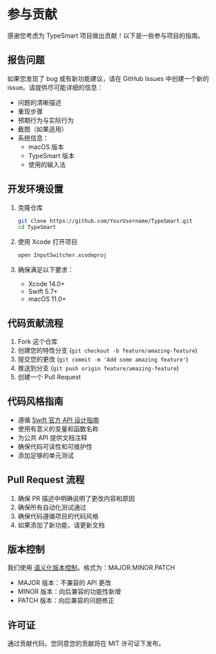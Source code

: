 # 参与贡献

感谢您考虑为 TypeSmart 项目做出贡献！以下是一些参与项目的指南。

## 报告问题

如果您发现了 bug 或有新功能建议，请在 GitHub Issues 中创建一个新的 issue。请提供尽可能详细的信息：

- 问题的清晰描述
- 重现步骤
- 预期行为与实际行为
- 截图（如果适用）
- 系统信息：
  - macOS 版本
  - TypeSmart 版本
  - 使用的输入法

## 开发环境设置

1. 克隆仓库
   ```bash
   git clone https://github.com/YourUsername/TypeSmart.git
   cd TypeSmart
   ```

2. 使用 Xcode 打开项目
   ```bash
   open InputSwitcher.xcodeproj
   ```

3. 确保满足以下要求：
   - Xcode 14.0+
   - Swift 5.7+
   - macOS 11.0+

## 代码贡献流程

1. Fork 这个仓库
2. 创建您的特性分支 (`git checkout -b feature/amazing-feature`)
3. 提交您的更改 (`git commit -m 'Add some amazing feature'`)
4. 推送到分支 (`git push origin feature/amazing-feature`)
5. 创建一个 Pull Request

## 代码风格指南

- 遵循 [Swift 官方 API 设计指南](https://swift.org/documentation/api-design-guidelines/)
- 使用有意义的变量和函数名称
- 为公共 API 提供文档注释
- 确保代码可读性和可维护性
- 添加足够的单元测试

## Pull Request 流程

1. 确保 PR 描述中明确说明了更改内容和原因
2. 确保所有自动化测试通过
3. 确保代码遵循项目的代码风格
4. 如果添加了新功能，请更新文档

## 版本控制

我们使用 [语义化版本控制](https://semver.org/)。格式为：MAJOR.MINOR.PATCH

- MAJOR 版本：不兼容的 API 更改
- MINOR 版本：向后兼容的功能性新增
- PATCH 版本：向后兼容的问题修正

## 许可证

通过贡献代码，您同意您的贡献将在 MIT 许可证下发布。
